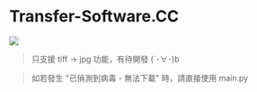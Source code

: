 # Transfer-Software.CC

![](https://i.imgur.com/hIwbM3a.png)

> 只支援 tiff -> jpg 功能，有待開發 (`･∀･)b

> 如若發生 "已偵測到病毒 - 無法下載" 時，請直接使用 main.py
